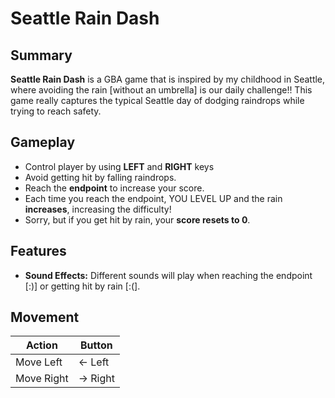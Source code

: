 # Seattle Rain Dash

## Summary
**Seattle Rain Dash** is a GBA game that is inspired by my childhood in Seattle, where avoiding the rain [without an umbrella] is our daily challenge!! This game really captures the typical Seattle day of dodging raindrops while trying to reach safety.

## Gameplay
- Control player by using **LEFT** and **RIGHT** keys
- Avoid getting hit by falling raindrops.
- Reach the **endpoint** to increase your score.
- Each time you reach the endpoint, YOU LEVEL UP and the rain **increases**, increasing the difficulty!
- Sorry, but if you get hit by rain, your **score resets to 0**.

## Features
- **Sound Effects:** Different sounds will play when reaching the endpoint [:)] or getting hit by rain [:(].


## Movement
|   Action    |   Button    |
|-------------|-------------|
|  Move Left  |  ←  Left    |
|  Move Right |  →  Right   |
